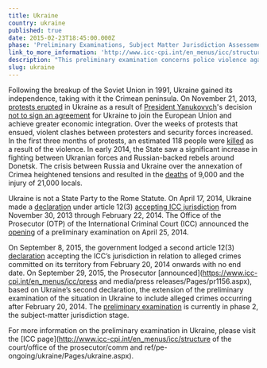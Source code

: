 ```yaml
---
title: Ukraine
country: ukraine
published: true
date: 2015-02-23T18:45:00.000Z
phase: 'Preliminary Examinations, Subject Matter Jurisdiction Assessement'
link_to_more_information: 'http://www.icc-cpi.int/en_menus/icc/structure%20of%20the%20court/office%20of%20the%20prosecutor/comm%20and%20ref/pe-ongoing/ukraine/Pages/ukraine.aspx'
description: "This preliminary examination concerns police violence against protesters of Ukraine's decision not to join the European Union. The preliminary examination is currently in the subject-matter jurisdiction stage."
slug: ukraine
---
```



Following the breakup of the Soviet Union in 1991, Ukraine gained its independence, taking with it the Crimean peninsula. On November 21, 2013, [protests erupted](http://www.nytimes.com/2013/11/27/world/europe/protests-continue-as-ukraine-leader-defends-stance-on-europe.html) in Ukraine as a result of [President Yanukovych](http://www.bbc.com/news/world-europe-25182830)'s decision [not to sign an agreement](http://www.nytimes.com/2013/11/22/world/europe/ukraine-refuses-to-free-ex-leader-raising-concerns-over-eu-talks.html) for Ukraine to join the European Union and achieve greater economic integration. Over the weeks of protests that ensued, violent clashes between protesters and security forces increased. In the first three months of protests, an estimated 118 people were [killed](http://www.theguardian.com/world/2014/feb/20/ukraine-dead-protesters-police) as a result of the violence. In early 2014, the State saw a significant increase in fighting between Ukranian forces and Russian-backed rebels around Donetsk. The crisis between Russia and Ukraine over the annexation of Crimea heightened tensions and resulted in the [deaths](http://www.un.org/apps/news/story.asp?NewsID=52771#.V18XbudUMt8) of 9,000 and the injury of 21,000 locals.

Ukraine is not a State Party to the Rome Statute. On April 17, 2014, Ukraine made a [declaration](https://www.icc-cpi.int/itemsDocuments/997/declarationRecognitionJuristiction09-04-2014.pdf) under article 12(3) [accepting ICC jurisdiction](https://www.icc-cpi.int/Pages/item.aspx?name=pr997&amp;ln=en) from November 30, 2013 through February 22, 2014. The Office of the Prosecutor (OTP) of the International Criminal Court (ICC) announced the [opening](https://www.icc-cpi.int/Pages/item.aspx?name=pr999) of a preliminary examination on April 25, 2014.

On September 8, 2015, the government lodged a second article 12(3) [declaration](https://www.icc-cpi.int/Pages/item.aspx?name=pr1146) accepting the ICC’s jurisdiction in relation to alleged crimes committed on its territory from February 20, 2014 onwards with no end date. On September 29, 2015, the Prosecutor [announced](https://www.icc-cpi.int/en_menus/icc/press and media/press releases/Pages/pr1156.aspx), based on Ukraine’s second declaration, the extension of the preliminary examination of the situation in Ukraine to include alleged crimes occurring after February 20, 2014. The [preliminary examination](https://www.icc-cpi.int/iccdocs/otp/OTP-PE-rep-2015-Eng.pdf) is currently in phase 2, the subject-matter jurisdiction stage.

For more information on the preliminary examination in Ukraine, please visit the [ICC page](http://www.icc-cpi.int/en_menus/icc/structure of the court/office of the prosecutor/comm and ref/pe-ongoing/ukraine/Pages/ukraine.aspx).